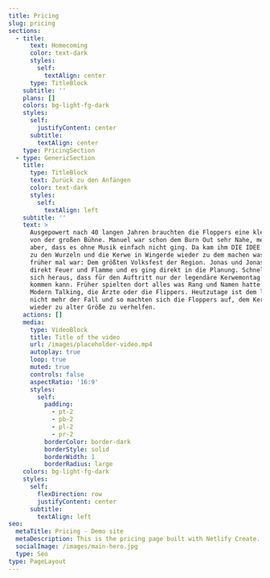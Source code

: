 ```yaml
---
title: Pricing
slug: pricing
sections:
  - title:
      text: Homecoming
      color: text-dark
      styles:
        self:
          textAlign: center
      type: TitleBlock
    subtitle: ''
    plans: []
    colors: bg-light-fg-dark
    styles:
      self:
        justifyContent: center
      subtitle:
        textAlign: center
    type: PricingSection
  - type: GenericSection
    title:
      type: TitleBlock
      text: Zurück zu den Anfängen
      color: text-dark
      styles:
        self:
          textAlign: left
    subtitle: ''
    text: >
      Ausgepowert nach 40 langen Jahren brauchten die Floppers eine kleine Pause
      von der großen Bühne. Manuel war schon dem Burn Out sehr Nahe, merkte
      aber, dass es ohne Musik einfach nicht ging. Da kam ihm DIE IDEE: Zurück
      zu den Wurzeln und die Kerwe in Wingerde wieder zu dem machen was sie
      früher mal war: Dem größten Volksfest der Region. Jonas und Jonas waren
      direkt Feuer und Flamme und es ging direkt in die Planung. Schnell stellte
      sich heraus, dass für den Auftritt nur der legendäre Kerwemontag in Frage
      kommen kann. Früher spielten dort alles was Rang und Namen hatte wie
      Modern Talking, die Ärzte oder die Flippers. Heutzutage ist dem leider
      nicht mehr der Fall und so machten sich die Floppers auf, dem Kerwemontag
      wieder zu alter Größe zu verhelfen.
    actions: []
    media:
      type: VideoBlock
      title: Title of the video
      url: /images/placeholder-video.mp4
      autoplay: true
      loop: true
      muted: true
      controls: false
      aspectRatio: '16:9'
      styles:
        self:
          padding:
            - pt-2
            - pb-2
            - pl-2
            - pr-2
          borderColor: border-dark
          borderStyle: solid
          borderWidth: 1
          borderRadius: large
    colors: bg-light-fg-dark
    styles:
      self:
        flexDirection: row
        justifyContent: center
      subtitle:
        textAlign: left
seo:
  metaTitle: Pricing - Demo site
  metaDescription: This is the pricing page built with Netlify Create.
  socialImage: /images/main-hero.jpg
  type: Seo
type: PageLayout
---
```

